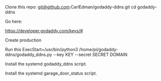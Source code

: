 Clone this repo:
git@github.com:CarlEdman/godaddy-ddns.git
cd godaddy-ddns

Go here:

https://developer.godaddy.com/keys/#

Create production

Run this
ExecStart=/usr/bin/python3 /home/pi/godaddy-ddns/godaddy_ddns.py --key KEY --secret SECRET  DOMAIN

Install the systemd godaddy_ddns script.

Install the systemd garage_door_status script.
